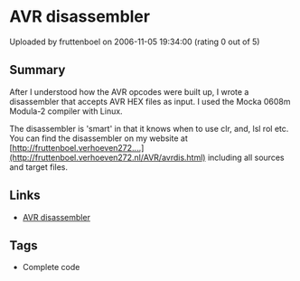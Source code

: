 # AVR disassembler

Uploaded by fruttenboel on 2006-11-05 19:34:00 (rating 0 out of 5)

## Summary

After I understood how the AVR opcodes were built up, I wrote a disassembler that accepts AVR HEX files as input. I used the Mocka 0608m Modula-2 compiler with Linux.  

The disassembler is 'smart' in that it knows when to use clr, and, lsl rol etc. You can find the disassembler on my website at [http://fruttenboel.verhoeven272....](http://fruttenboel.verhoeven272.nl/AVR/avrdis.html) including all sources and target files.

## Links

- [AVR disassembler](http://fruttenboel.verhoeven272.nl/AVR/avrdis.html)

## Tags

- Complete code
